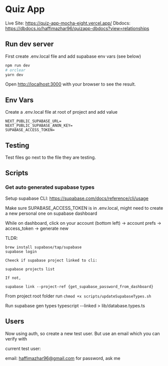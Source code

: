 # Quiz App
Live Site: https://quiz-app-mocha-eight.vercel.app/
Dbdocs: https://dbdocs.io/haffimazhar96/quizapp-dbdocs?view=relationships

## Run dev server

First create .env.local file and add supabase env vars (see below)

```bash
npm run dev
# orclear
yarn dev
```

Open [http://localhost:3000](http://localhost:3000) with your browser to see the result.
## Env Vars
Create a .env.local file at root of project and add value

```
NEXT_PUBLIC_SUPABASE_URL=
NEXT_PUBLIC_SUPABASE_ANON_KEY=
SUPABASE_ACCESS_TOKEN=
```

## Testing
Test files go next to the file they are testing.


## Scripts
### Get auto generated supabase types
Setup supabase CLI: https://supabase.com/docs/reference/cli/usage

Make sure SUPABASE_ACCESS_TOKEN is in .env.local, might need to create a new personal one on supabase dashboard

While on dashboard, click on your account (bottom left) -> account prefs -> access_token -> generate new

TLDR:
```
brew install supabase/tap/supabase
supabase login

Cheeck if supabase project linked to cli:

supabase projects list

If not,

supabase link --project-ref {get_supabase_password_from_dashboard}
```

From project root folder run
`chmod +x scripts/updateSupabaseTypes.sh`

Run
supabase gen types typescript --linked  > lib/database.types.ts

## Users

Now using auth, so create a new test user. But use an email which you can verify with

current test user:

email: haffimazhar96@gmail.com
for password, ask me

